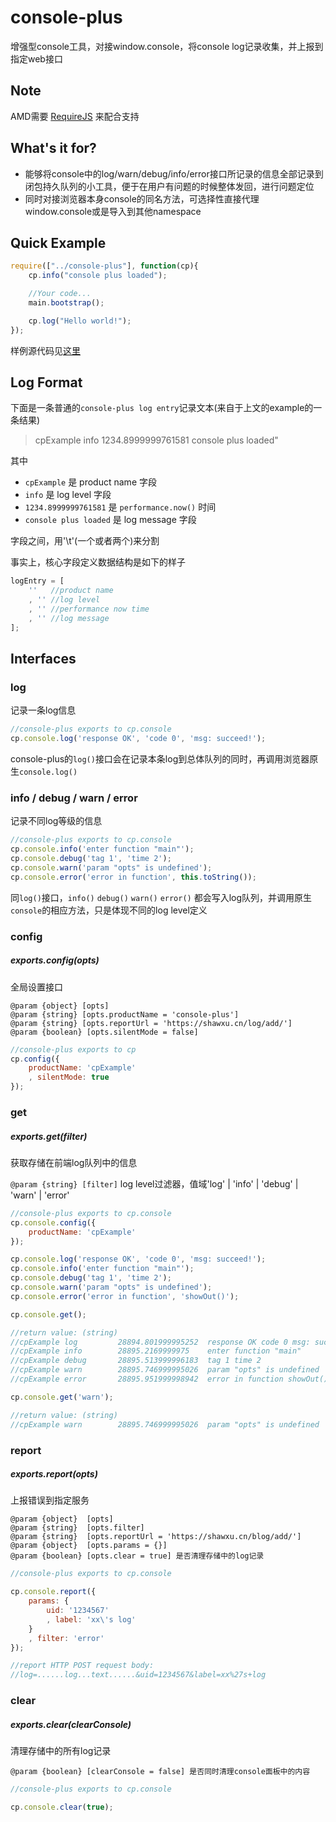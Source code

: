 console-plus
============
增强型console工具，对接window.console，将console log记录收集，并上报到指定web接口

Note
----
AMD需要 [RequireJS](https://requirejs.org/) 来配合支持

What's it for?
--------------
* 能够将console中的log/warn/debug/info/error接口所记录的信息全部记录到闭包持久队列的小工具，便于在用户有问题的时候整体发回，进行问题定位
* 同时对接浏览器本身console的同名方法，可选择性直接代理window.console或是导入到其他namespace

Quick Example
-------------
```javascript
require(["../console-plus"], function(cp){
	cp.info("console plus loaded");

	//Your code...
	main.bootstrap();

	cp.log("Hello world!");
});
```
样例源代码见[这里](https://github.com/shawxu/console-plus/tree/master/test)


Log Format
----------
下面是一条普通的`console-plus log entry`记录文本(来自于上文的example的一条结果)
> cpExample	info	1234.8999999761581		console plus loaded"

其中
* `cpExample` 是 product name 字段
* `info` 是 log level 字段
* `1234.8999999761581` 是 `performance.now()` 时间
* `console plus loaded` 是 log message 字段

字段之间，用'\t'(一个或者两个)来分割

事实上，核心字段定义数据结构是如下的样子
```javascript
logEntry = [
	''   //product name
	, '' //log level
	, '' //performance now time
	, '' //log message
];
```

Interfaces
----------

### log ###

记录一条log信息

```javascript
//console-plus exports to cp.console
cp.console.log('response OK', 'code 0', 'msg: succeed!');
```
console-plus的`log()`接口会在记录本条log到总体队列的同时，再调用浏览器原生`console.log()`


### info / debug / warn / error ###

记录不同log等级的信息

```javascript
//console-plus exports to cp.console
cp.console.info('enter function "main"');
cp.console.debug('tag 1', 'time 2');
cp.console.warn('param "opts" is undefined');
cp.console.error('error in function', this.toString());
```
同`log()`接口，`info()` `debug()` `warn()` `error()` 都会写入log队列，并调用原生`console`的相应方法，只是体现不同的log level定义


### config ###

##### exports.config(opts) #####

全局设置接口

`@param {object} [opts]`<br>
`@param {string} [opts.productName = 'console-plus']`<br>
`@param {string} [opts.reportUrl = 'https://shawxu.cn/log/add/']`<br>
`@param {boolean} [opts.silentMode = false]`

```javascript
//console-plus exports to cp
cp.config({
	productName: 'cpExample'
	, silentMode: true
});
```


### get ###

##### exports.get(filter) #####

获取存储在前端log队列中的信息

`@param {string} [filter]`  log level过滤器，值域'log' | 'info' | 'debug' | 'warn' | 'error'

```javascript
//console-plus exports to cp.console
cp.console.config({
	productName: 'cpExample'	
});

cp.console.log('response OK', 'code 0', 'msg: succeed!');
cp.console.info('enter function "main"');
cp.console.debug('tag 1', 'time 2');
cp.console.warn('param "opts" is undefined');
cp.console.error('error in function', 'showOut()');

cp.console.get();

//return value: (string)
//cpExample	log			28894.801999995252	response OK code 0 msg: succeed!
//cpExample	info		28895.2169999975	enter function "main"
//cpExample	debug		28895.513999996183	tag 1 time 2
//cpExample	warn		28895.746999995026	param "opts" is undefined
//cpExample	error		28895.951999998942	error in function showOut()

cp.console.get('warn');

//return value: (string)
//cpExample	warn		28895.746999995026	param "opts" is undefined

```


### report ###

##### exports.report(opts) #####

上报错误到指定服务

`@param {object}  [opts]`<br>
`@param {string}  [opts.filter]`<br>
`@param {string}  [opts.reportUrl = 'https://shawxu.cn/blog/add/']`<br>
`@param {object}  [opts.params = {}]`<br>
`@param {boolean} [opts.clear = true] 是否清理存储中的log记录`


```javascript
//console-plus exports to cp.console

cp.console.report({
	params: {
		uid: '1234567'
		, label: 'xx\'s log'
	}
	, filter: 'error' 
});

//report HTTP POST request body:
//log=......log...text......&uid=1234567&label=xx%27s+log
```


### clear ###

##### exports.clear(clearConsole) #####

清理存储中的所有log记录

`@param {boolean} [clearConsole = false] 是否同时清理console面板中的内容`


```javascript
//console-plus exports to cp.console

cp.console.clear(true);

```


